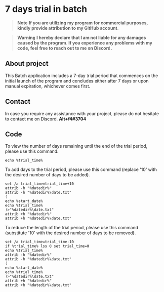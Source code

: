 # 7 days trial in batch

> __Note__ 
> **If you are utilizing my program for commercial purposes, kindly provide attribution to my GitHub account.**

> __Warning__ 
> **I hereby declare that I am not liable for any damages caused by the program. If you experience any problems with my code, feel free to reach out to me on Discord.**
> 
## About project

This Batch application includes a 7-day trial period that commences on the initial launch of the program and concludes either after 7 days or upon manual expiration, whichever comes first.

## Contact
In case you require any assistance with your project, please do not hesitate to contact me on Discord.
**Alt+f4#3704**

## Code
To view the number of days remaining until the end of the trial period, please use this command.
```batch
echo %trial_time%
```


To add days to the trial period, please use this command (replace '10' with the desired number of days to be added).
```batch
set /a trial_time=trial_time+10
attrib -h "%datedir%"
attrib -h "%datedir%\date.txt"
(
echo %start_date%
echo %trial_time%
)>"%datedir%\date.txt"
attrib +h "%datedir%"
attrib +h "%datedir%\date.txt"
```
To reduce the length of the trial period, please use this command (substitute '10' with the desired number of days to be removed).
```batch
set /a trial_time=trial_time-10
if %trial_time% lss 0 set trial_time=0
echo %trial_time%
attrib -h "%datedir%"
attrib -h "%datedir%\date.txt"
(
echo %start_date%
echo %trial_time%
)>"%datedir%\date.txt"
attrib +h "%datedir%"
attrib +h "%datedir%\date.txt"
  ```

